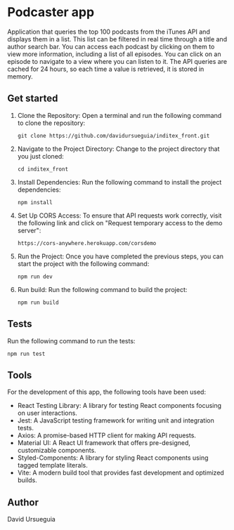 # Podcaster app

Application that queries the top 100 podcasts from the iTunes API and displays them in a list. This list can be filtered in real time through a title and author search bar. You can access each podcast by clicking on them to view more information, including a list of all episodes. You can click on an episode to navigate to a view where you can listen to it. The API queries are cached for 24 hours, so each time a value is retrieved, it is stored in memory.
## Get started
1. Clone the Repository: Open a terminal and run the following command to clone the repository:

   ```git clone https://github.com/davidursueguia/inditex_front.git ```

2. Navigate to the Project Directory: Change to the project directory that you just cloned:

   ```cd inditex_front```
3. Install Dependencies: Run the following command to install the project dependencies:

   ```npm install```
4. Set Up CORS Access: To ensure that API requests work correctly, visit the following link and click on "Request temporary access to the demo server":

   ``` https://cors-anywhere.herokuapp.com/corsdemo ```
5. Run the Project: Once you have completed the previous steps, you can start the project with the following command:

   ```npm run dev```

6. Run build: Run the following command to build the project:

   ```npm run build```

## Tests

Run the following command to run the tests:

   ```npm run test```

## Tools

For the development of this app, the following tools have been used:

- React Testing Library: A library for testing React components focusing on user interactions.
- Jest: A JavaScript testing framework for writing unit and integration tests.
- Axios: A promise-based HTTP client for making API requests.
- Material UI: A React UI framework that offers pre-designed, customizable components.
- Styled-Components: A library for styling React components using tagged template literals.
- Vite: A modern build tool that provides fast development and optimized builds.

## Author

David Ursueguia
